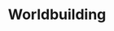 ---
layout: home
title: Worldbuilding
permalink: /category/worldbuilding/
pagination: 
  enabled: true
  category: Worldbuilding
  permalink: /:num/
---